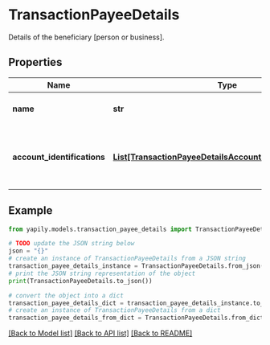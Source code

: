 # TransactionPayeeDetails

Details of the beneficiary [person or business].

## Properties

Name | Type | Description | Notes
------------ | ------------- | ------------- | -------------
**name** | **str** | The account holder name of the Payee. | [optional] 
**account_identifications** | [**List[TransactionPayeeDetailsAccountIdentificationsInner]**](TransactionPayeeDetailsAccountIdentificationsInner.md) | The account identifications that identify the Payee&#39;s bank account. | [optional] 

## Example

```python
from yapily.models.transaction_payee_details import TransactionPayeeDetails

# TODO update the JSON string below
json = "{}"
# create an instance of TransactionPayeeDetails from a JSON string
transaction_payee_details_instance = TransactionPayeeDetails.from_json(json)
# print the JSON string representation of the object
print(TransactionPayeeDetails.to_json())

# convert the object into a dict
transaction_payee_details_dict = transaction_payee_details_instance.to_dict()
# create an instance of TransactionPayeeDetails from a dict
transaction_payee_details_from_dict = TransactionPayeeDetails.from_dict(transaction_payee_details_dict)
```
[[Back to Model list]](../README.md#documentation-for-models) [[Back to API list]](../README.md#documentation-for-api-endpoints) [[Back to README]](../README.md)


